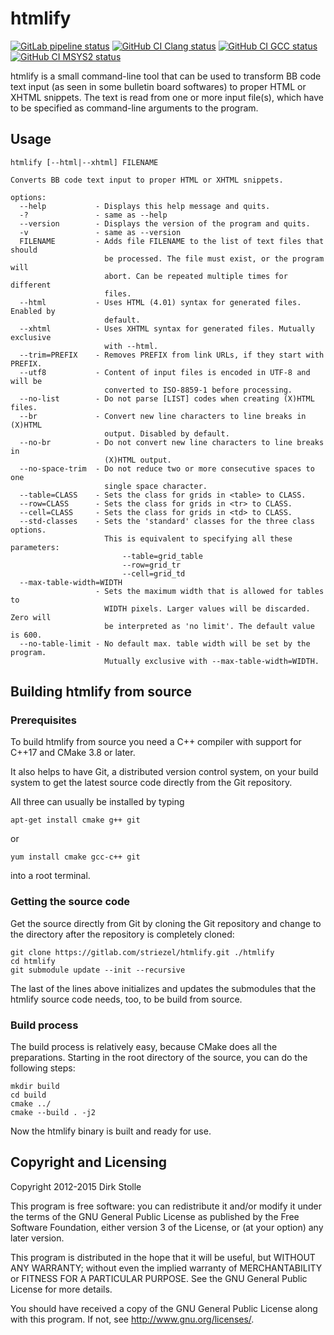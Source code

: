 # htmlify

[![GitLab pipeline status](https://gitlab.com/striezel/htmlify/badges/master/pipeline.svg)](https://gitlab.com/striezel/htmlify/-/pipelines)
[![GitHub CI Clang status](https://github.com/striezel/htmlify/workflows/Clang/badge.svg)](https://github.com/striezel/htmlify/actions)
[![GitHub CI GCC status](https://github.com/striezel/htmlify/workflows/GCC/badge.svg)](https://github.com/striezel/htmlify/actions)
[![GitHub CI MSYS2 status](https://github.com/striezel/htmlify/workflows/MSYS2/badge.svg)](https://github.com/striezel/htmlify/actions)

htmlify is a small command-line tool that can be used to transform BB code
text input (as seen in some bulletin board softwares) to proper HTML or XHTML
snippets.
The text is read from one or more input file(s), which have to be specified as
command-line arguments to the program.

## Usage

```
htmlify [--html|--xhtml] FILENAME

Converts BB code text input to proper HTML or XHTML snippets.

options:
  --help           - Displays this help message and quits.
  -?               - same as --help
  --version        - Displays the version of the program and quits.
  -v               - same as --version
  FILENAME         - Adds file FILENAME to the list of text files that should
                     be processed. The file must exist, or the program will
                     abort. Can be repeated multiple times for different
                     files.
  --html           - Uses HTML (4.01) syntax for generated files. Enabled by
                     default.
  --xhtml          - Uses XHTML syntax for generated files. Mutually exclusive
                     with --html.
  --trim=PREFIX    - Removes PREFIX from link URLs, if they start with PREFIX.
  --utf8           - Content of input files is encoded in UTF-8 and will be
                     converted to ISO-8859-1 before processing.
  --no-list        - Do not parse [LIST] codes when creating (X)HTML files.
  --br             - Convert new line characters to line breaks in (X)HTML
                     output. Disabled by default.
  --no-br          - Do not convert new line characters to line breaks in
                     (X)HTML output.
  --no-space-trim  - Do not reduce two or more consecutive spaces to one
                     single space character.
  --table=CLASS    - Sets the class for grids in <table> to CLASS.
  --row=CLASS      - Sets the class for grids in <tr> to CLASS.
  --cell=CLASS     - Sets the class for grids in <td> to CLASS.
  --std-classes    - Sets the 'standard' classes for the three class options.
                     This is equivalent to specifying all these parameters:
                         --table=grid_table
                         --row=grid_tr
                         --cell=grid_td
  --max-table-width=WIDTH
                   - Sets the maximum width that is allowed for tables to
                     WIDTH pixels. Larger values will be discarded. Zero will
                     be interpreted as 'no limit'. The default value is 600.
  --no-table-limit - No default max. table width will be set by the program.
                     Mutually exclusive with --max-table-width=WIDTH.
```

## Building htmlify from source

### Prerequisites

To build htmlify from source you need a C++ compiler with support for C++17 and
CMake 3.8 or later.

It also helps to have Git, a distributed version control system, on your build
system to get the latest source code directly from the Git repository.

All three can usually be installed by typing

    apt-get install cmake g++ git

or

    yum install cmake gcc-c++ git

into a root terminal.

### Getting the source code

Get the source directly from Git by cloning the Git repository and change to
the directory after the repository is completely cloned:

    git clone https://gitlab.com/striezel/htmlify.git ./htmlify
    cd htmlify
    git submodule update --init --recursive

The last of the lines above initializes and updates the submodules that the
htmlify source code needs, too, to be build from source.

### Build process

The build process is relatively easy, because CMake does all the preparations.
Starting in the root directory of the source, you can do the following steps:

    mkdir build
    cd build
    cmake ../
    cmake --build . -j2

Now the htmlify binary is built and ready for use.

## Copyright and Licensing

Copyright 2012-2015 Dirk Stolle

This program is free software: you can redistribute it and/or modify
it under the terms of the GNU General Public License as published by
the Free Software Foundation, either version 3 of the License, or
(at your option) any later version.

This program is distributed in the hope that it will be useful,
but WITHOUT ANY WARRANTY; without even the implied warranty of
MERCHANTABILITY or FITNESS FOR A PARTICULAR PURPOSE.  See the
GNU General Public License for more details.

You should have received a copy of the GNU General Public License
along with this program.  If not, see <http://www.gnu.org/licenses/>.
